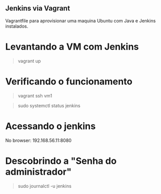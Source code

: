 ## Jenkins via Vagrant

Vagrantfile para aprovisionar uma maquina Ubuntu com Java e Jenkins instalados.

# Levantando a VM com Jenkins

> vagrant up

# Verificando o funcionamento

> vagrant ssh vm1

> sudo systemctl status jenkins

# Acessando o jenkins

No browser: 192.168.56.11:8080

# Descobrindo a "Senha do administrador"

> sudo journalctl -u jenkins
